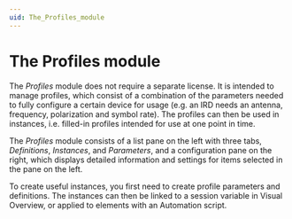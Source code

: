 ```yaml
---
uid: The_Profiles_module
---
```


# The Profiles module

The *Profiles* module does not require a separate license. It is intended to manage profiles, which consist of a combination of the parameters needed to fully configure a certain device for usage (e.g. an IRD needs an antenna, frequency, polarization and symbol rate). The profiles can then be used in instances, i.e. filled-in profiles intended for use at one point in time.

The *Profiles* module consists of a list pane on the left with three tabs, *Definitions*, *Instances*, and *Parameters*, and a configuration pane on the right, which displays detailed information and settings for items selected in the pane on the left.

To create useful instances, you first need to create profile parameters and definitions. The instances can then be linked to a session variable in Visual Overview, or applied to elements with an Automation script.
